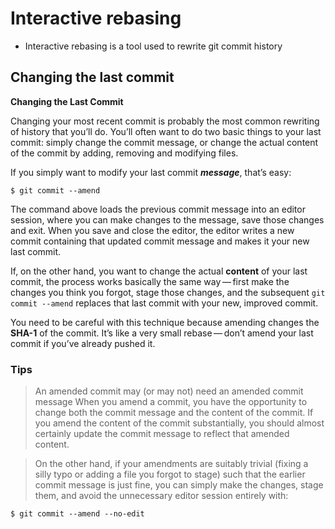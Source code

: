 # Interactive rebasing

- Interactive rebasing is a tool used to rewrite git commit history


## Changing the last commit

**Changing the Last Commit**

Changing your most recent commit is probably the most common rewriting of history that you’ll do. You’ll often want to do two basic things to your last commit: simply change the commit message, or change the actual content of the commit by adding, removing and modifying files.

If you simply want to modify your last commit ***message***, that’s easy:

`$ git commit --amend`

The command above loads the previous commit message into an editor session, where you can make changes to the message, save those changes and exit. When you save and close the editor, the editor writes a new commit containing that updated commit message and makes it your new last commit.

If, on the other hand, you want to change the actual **content** of your last commit, the process works basically the same way — first make the changes you think you forgot, stage those changes, and the subsequent `git commit --amend` replaces that last commit with your new, improved commit.

You need to be careful with this technique because amending changes the **SHA-1** of the commit. It’s like a very small rebase — don’t amend your last commit if you’ve already pushed it.


### Tips

> An amended commit may (or may not) need an amended commit message
When you amend a commit, you have the opportunity to change both the commit message and the content of the commit. If you amend the content of the commit substantially, you should almost certainly update the commit message to reflect that amended content.

> On the other hand, if your amendments are suitably trivial (fixing a silly typo or adding a file you forgot to stage) such that the earlier commit message is just fine, you can simply make the changes, stage them, and avoid the unnecessary editor session entirely with:

`$ git commit --amend --no-edit`